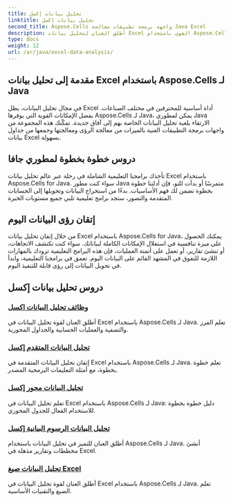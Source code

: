 ```yaml
---
title: تحليل بيانات إكسل
linktitle: تحليل بيانات إكسل
second_title: Aspose.Cells واجهة برمجة تطبيقات معالجة Java Excel
description: أطلق العنان لتحليل بيانات Excel القوي باستخدام Aspose.Cells لـ Java. استكشف البرامج التعليمية خطوة بخطوة لمطوري Java. رؤى البيانات الرئيسية اليوم.
type: docs
weight: 12
url: /ar/java/excel-data-analysis/
---
```


## مقدمة إلى تحليل بيانات Excel باستخدام Aspose.Cells لـ Java

في مجال تحليل البيانات، يظل Excel أداة أساسية للمحترفين في مختلف الصناعات. بفضل الإمكانات القوية التي يوفرها Aspose.Cells لـ Java، يمكن لمطوري Java الارتقاء بلعبة تحليل البيانات الخاصة بهم إلى آفاق جديدة. تمكّنك هذه المجموعة من واجهات برمجة التطبيقات الغنية بالميزات من معالجة الرؤى ومعالجتها وجمعها من جداول بيانات Excel بسهولة.

## دروس خطوة بخطوة لمطوري جافا

تأخذك برامجنا التعليمية الشاملة في رحلة عبر عالم تحليل بيانات Excel باستخدام Aspose.Cells for Java. سواء كنت مطور Java متمرسًا أو بدأت للتو، فإن أدلتنا خطوة بخطوة تضمن لك فهم الأساسيات. بدءًا من استخراج البيانات وتحويلها إلى الحسابات المتقدمة والتصور، ستجد برامج تعليمية تلبي جميع مستويات الخبرة.

## إتقان رؤى البيانات اليوم

من خلال إتقان تحليل بيانات Excel باستخدام Aspose.Cells for Java، يمكنك الحصول على ميزة تنافسية في استغلال الإمكانات الكاملة لبياناتك. سواء كنت تكتشف الاتجاهات، أو تنشئ تقارير، أو تعمل على أتمتة العمليات، فإن هذه البرامج التعليمية تزودك بالمهارات اللازمة للتفوق في المشهد القائم على البيانات اليوم. تعمق في برامجنا التعليمية، وابدأ في تحويل البيانات إلى رؤى قابلة للتنفيذ اليوم.

## دروس تحليل بيانات إكسل
### [وظائف تحليل البيانات اكسل](./data-analysis-functions-excel/)
أطلق العنان لقوة تحليل البيانات في Excel باستخدام Aspose.Cells لـ Java. تعلم الفرز والتصفية والعمليات الحسابية والجداول المحورية.
### [تحليل البيانات المتقدم إكسل](./advanced-data-analysis-excel/)
إتقان تحليل البيانات المتقدمة في Excel باستخدام Aspose.Cells لـ Java. تعلم خطوة بخطوة، مع أمثلة التعليمات البرمجية المصدر.
### [تحليل البيانات محور إكسل](./data-analysis-excel-pivot/)
تعلم تحليل البيانات في Excel باستخدام Aspose.Cells لـ Java: دليل خطوة بخطوة للاستخدام الفعال للجدول المحوري.
### [تحليل البيانات الرسوم البيانية إكسل](./data-analysis-excel-charts/)
أطلق العنان للتميز في تحليل البيانات باستخدام Aspose.Cells لـ Java. أنشئ مخططات وتقارير مذهلة في Excel.
### [تحليل البيانات صيغ Excel](./data-analysis-excel-formulas/)
أطلق العنان لقوة تحليل البيانات في Excel باستخدام Aspose.Cells لـ Java. تعلم الصيغ والتقنيات الأساسية.